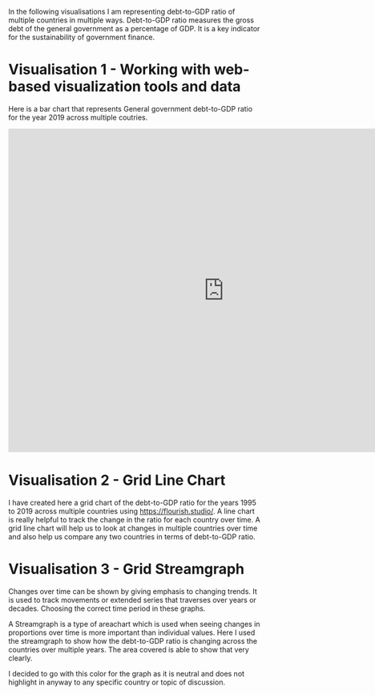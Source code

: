 In the following visualisations I am representing debt-to-GDP ratio of multiple countries in multiple ways.
Debt-to-GDP ratio measures the gross debt of the general government as a percentage of GDP. It is a key indicator for the sustainability of government finance.

# Visualisation 1 - Working with web-based visualization tools and data 

Here is a bar chart that represents General government debt-to-GDP ratio for the year 2019 across multiple coutries.

<iframe src="https://data.oecd.org/chart/6BmL" width="860" height="645" style="border: 0" mozallowfullscreen="true" webkitallowfullscreen="true" allowfullscreen="true"><a href="https://data.oecd.org/chart/6BmL" target="_blank">OECD Chart: General government debt, Total, % of GDP, Annual, 2019</a></iframe>

# Visualisation 2 -  Grid Line Chart

I have created here a grid chart of the debt-to-GDP ratio for the years 1995 to 2019 across multiple countries using https://flourish.studio/. A line chart is really helpful to track the change in the ratio for each country over time. A grid line chart will help us to look at changes in multiple countries over time and also help us compare any two countries in terms of debt-to-GDP ratio.

<div class="flourish-embed flourish-chart" data-src="visualisation/8567791"><script src="https://public.flourish.studio/resources/embed.js"></script></div>

# Visualisation 3 - Grid Streamgraph

Changes over time can be shown by giving emphasis to changing trends. It is used to track movements or extended series that traverses over years or decades. 
Choosing the correct time period in these graphs.

A Streamgraph is a type of areachart which is used when seeing changes in proportions over time is more important than individual values. Here I used the streamgraph to show how the debt-to-GDP ratio is changing across the countries over multiple years. The area covered is able to show that very clearly.

I decided to go with this color for the graph as it is neutral and does not highlight in anyway to any specific country or topic of discussion.

<div class="flourish-embed flourish-chart" data-src="visualisation/8568105"><script src="https://public.flourish.studio/resources/embed.js"></script></div>
